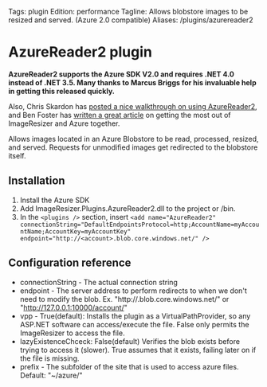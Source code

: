 Tags: plugin
Edition: performance
Tagline: Allows blobstore images to be resized and served. (Azure 2.0 compatible)
Aliases: /plugins/azurereader2


# AzureReader2 plugin

**AzureReader2 supports the Azure SDK V2.0 and requires .NET 4.0 instead of .NET 3.5. Many thanks to Marcus Briggs for his invaluable help in getting this released quickly.**

Also, Chris Skardon has [posted a nice walkthrough on using AzureReader2](http://geekswithblogs.net/cskardon/archive/2013/02/26/imageresizer-azurereader2-and-wellhellip-azure-duh.aspx), and Ben Foster has [written a great article](http://benfoster.io/blog/high-performance-image-processing-with-image-resizer-and-azure) on getting the most out of ImageResizer and Azure together.

Allows images located in an Azure Blobstore to be read, processed, resized, and served. Requests for unmodified images get redirected to the blobstore itself.

## Installation

1. Install the Azure SDK
2. Add ImageResizer.Plugins.AzureReader2.dll to the project or /bin.
3. In the `<plugins />` section, insert `<add name="AzureReader2" connectionString="DefaultEndpointsProtocol=http;AccountName=myAccountName;AccountKey=myAccountKey" endpoint="http://<account>.blob.core.windows.net/" />`



## Configuration reference

* connectionString - The actual connection string
* endpoint - The server address to perform redirects to when we don't need to modify the blob. Ex. "http://<account>.blob.core.windows.net/" or "http://127.0.0.1:10000/account/"
* vpp - True(default): Installs the plugin as a VirtualPathProvider, so any ASP.NET software can access/execute the file. False only permits the ImageResizer to access the file.
* lazyExistenceChceck: False(default) Verifies the blob exists before trying to access it (slower). True assumes that it exists, failing later on if the file is missing.
* prefix - The subfolder of the site that is used to access azure files. Default: "~/azure/"



